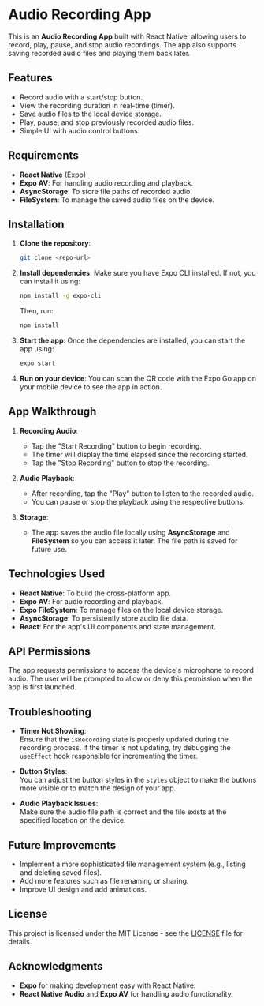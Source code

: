 # Audio Recording App

This is an **Audio Recording App** built with React Native, allowing users to record, play, pause, and stop audio recordings. The app also supports saving recorded audio files and playing them back later.

## Features

- Record audio with a start/stop button.
- View the recording duration in real-time (timer).
- Save audio files to the local device storage.
- Play, pause, and stop previously recorded audio files.
- Simple UI with audio control buttons.

## Requirements

- **React Native** (Expo)
- **Expo AV**: For handling audio recording and playback.
- **AsyncStorage**: To store file paths of recorded audio.
- **FileSystem**: To manage the saved audio files on the device.

## Installation

1. **Clone the repository**:
    ```bash
    git clone <repo-url>
    ```

2. **Install dependencies**:
    Make sure you have Expo CLI installed. If not, you can install it using:
    ```bash
    npm install -g expo-cli
    ```
    Then, run:
    ```bash
    npm install
    ```

3. **Start the app**:
    Once the dependencies are installed, you can start the app using:
    ```bash
    expo start
    ```

4. **Run on your device**:
    You can scan the QR code with the Expo Go app on your mobile device to see the app in action.

## App Walkthrough

1. **Recording Audio**:  
   - Tap the "Start Recording" button to begin recording.
   - The timer will display the time elapsed since the recording started.
   - Tap the "Stop Recording" button to stop the recording.
   
2. **Audio Playback**:  
   - After recording, tap the "Play" button to listen to the recorded audio.
   - You can pause or stop the playback using the respective buttons.

3. **Storage**:  
   - The app saves the audio file locally using **AsyncStorage** and **FileSystem** so you can access it later. The file path is saved for future use.

## Technologies Used

- **React Native**: To build the cross-platform app.
- **Expo AV**: For audio recording and playback.
- **Expo FileSystem**: To manage files on the local device storage.
- **AsyncStorage**: To persistently store audio file data.
- **React**: For the app's UI components and state management.

## API Permissions

The app requests permissions to access the device's microphone to record audio. The user will be prompted to allow or deny this permission when the app is first launched.

## Troubleshooting

- **Timer Not Showing**:  
  Ensure that the `isRecording` state is properly updated during the recording process. If the timer is not updating, try debugging the `useEffect` hook responsible for incrementing the timer.

- **Button Styles**:  
  You can adjust the button styles in the `styles` object to make the buttons more visible or to match the design of your app.

- **Audio Playback Issues**:  
  Make sure the audio file path is correct and the file exists at the specified location on the device.

## Future Improvements

- Implement a more sophisticated file management system (e.g., listing and deleting saved files).
- Add more features such as file renaming or sharing.
- Improve UI design and add animations.

## License

This project is licensed under the MIT License - see the [LICENSE](LICENSE) file for details.

## Acknowledgments

- **Expo** for making development easy with React Native.
- **React Native Audio** and **Expo AV** for handling audio functionality.
